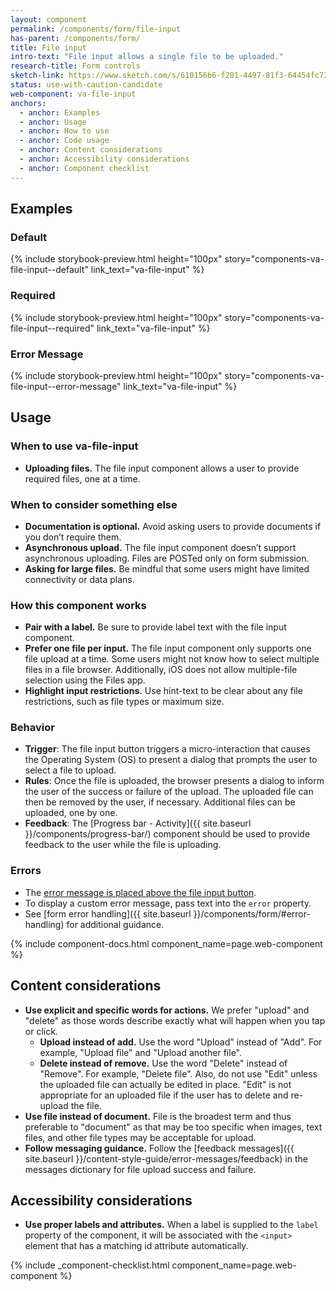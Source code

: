 ```yaml
---
layout: component
permalink: /components/form/file-input
has-parent: /components/form/
title: File input
intro-text: "File input allows a single file to be uploaded."
research-title: Form controls
sketch-link: https://www.sketch.com/s/610156b6-f281-4497-81f3-64454fc72156/p/2EB04B39-CAE6-4D13-8655-4394F9A3F072/canvas
status: use-with-caution-candidate
web-component: va-file-input
anchors:
  - anchor: Examples
  - anchor: Usage
  - anchor: How to use
  - anchor: Code usage
  - anchor: Content considerations
  - anchor: Accessibility considerations
  - anchor: Component checklist
---
```


## Examples

### Default

{% include storybook-preview.html height="100px" story="components-va-file-input--default" link_text="va-file-input" %}

### Required

{% include storybook-preview.html height="100px" story="components-va-file-input--required" link_text="va-file-input" %}

### Error Message

{% include storybook-preview.html height="100px" story="components-va-file-input--error-message" link_text="va-file-input" %}

## Usage

### When to use va-file-input

* **Uploading files.** The file input component allows a user to provide required files, one at a time.

### When to consider something else

* **Documentation is optional.** Avoid asking users to provide documents if you don’t require them.
* **Asynchronous upload.** The file input component doesn’t support asynchronous uploading. Files are POSTed only on form submission.
* **Asking for large files.** Be mindful that some users might have limited connectivity or data plans.

### How this component works

* **Pair with a label.** Be sure to provide label text with the file input component.
* **Prefer one file per input.** The file input component only supports one file upload at a time. Some users might not know how to select multiple files in a file browser. Additionally, iOS does not allow multiple-file selection using the Files app.
* **Highlight input restrictions.** Use hint-text to be clear about any file restrictions, such as file types or maximum size.

### Behavior

* **Trigger**: The file input button triggers a micro-interaction that causes the Operating System (OS) to present a dialog that prompts the user to select a file to upload. 
* **Rules**: Once the file is uploaded, the browser presents a dialog to inform the user of the success or failure of the upload. The uploaded file can then be removed by the user, if necessary. Additional files can be uploaded, one by one.
* **Feedback**: The [Progress bar - Activity]({{ site.baseurl }}/components/progress-bar/) component should be used to provide feedback to the user while the file is uploading.


### Errors

* The [error message is placed above the file input button](#error-message).
* To display a custom error message, pass text into the `error` property.
* See [form error handling]({{ site.baseurl }}/components/form/#error-handling) for additional guidance.


{% include component-docs.html component_name=page.web-component %}

## Content considerations

* **Use explicit and specific words for actions.** We prefer "upload" and "delete" as those words describe exactly what will happen when you tap or click.
  * **Upload instead of add.** Use the word "Upload" instead of "Add". For example, "Upload file" and "Upload another file". 
  * **Delete instead of remove.** Use the word "Delete" instead of "Remove". For example, "Delete file". Also, do not use "Edit" unless the uploaded file can actually be edited in place. "Edit" is not appropriate for an uploaded file if the user has to delete and re-upload the file.
* **Use file instead of document.** File is the broadest term and thus preferable to "document" as that may be too specific when images, text files, and other file types may be acceptable for upload.
* **Follow messaging guidance.** Follow the [feedback messages]({{ site.baseurl }}/content-style-guide/error-messages/feedback) in the messages dictionary for file upload success and failure.

## Accessibility considerations

* **Use proper labels and attributes.** When a label is supplied to the `label` property of the component, it will be associated with the ```<input>``` element that has a matching id attribute automatically.

{% include _component-checklist.html component_name=page.web-component %}